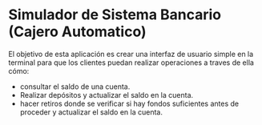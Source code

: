 # Simulador de Sistema Bancario (Cajero Automatico)

El objetivo de esta aplicación es crear una interfaz de usuario simple en la terminal para que los clientes puedan realizar operaciones a traves de ella cómo:
- consultar el saldo de una cuenta.
- Realizar depósitos y actualizar el saldo en la cuenta.
- hacer retiros donde se verificar si hay fondos suficientes antes de proceder y actualizar el saldo en la cuenta.
  

